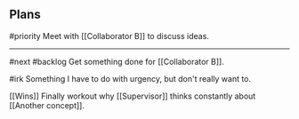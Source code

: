 ## Plans
#priority Meet with [[Collaborator B]] to discuss ideas.

---

#next #backlog Get something done for [[Collaborator B]].

#irk Something I have to do with urgency, but don't really want to.

[[Wins]] Finally workout why [[Supervisor]] thinks constantly about [[Another concept]].